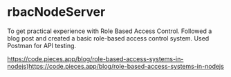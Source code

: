 # rbacNodeServer

To get practical experience with Role Based Access Control. Followed a blog post and created a basic role-based access control system. Used Postman for API testing.

https://code.pieces.app/blog/role-based-access-systems-in-nodejs)https://code.pieces.app/blog/role-based-access-systems-in-nodejs
